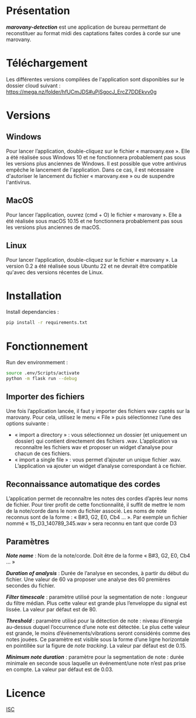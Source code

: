 # Présentation
***marovany-detection*** est une application de bureau permettant de reconstituer au format midi des captations faites cordes à corde sur une marovany.

# Téléchargement
Les différentes versions compilées de l'application sont disponibles sur le dossier cloud suivant :
https://mega.nz/folder/hfUCmJDS#uPjSgocJ_ErcZ7DDEkvv0g

# Versions
## Windows
Pour lancer l’application, double-cliquez sur le fichier « marovany.exe ».
Elle a été réalisée sous Windows 10 et ne fonctionnera probablement pas sous les versions plus anciennes de Windows.
Il est possible que votre antivirus empêche le lancement de l'application. Dans ce cas, il est nécessaire d'autoriser le lancement du fichier « marovany.exe » ou de
suspendre l'antivirus.

## MacOS
Pour lancer l’application, ouvrez (cmd + O) le fichier « marovany ».
Elle a été réalisée sous macOS 10.15 et ne fonctionnera probablement pas sous les versions plus anciennes de macOS.

## Linux
Pour lancer l’application, double-cliquez sur le fichier « marovany ».
La version 0.2 a été réalisée sous Ubuntu 22 et ne devrait être compatible qu'avec des versions récentes de Linux.

# Installation

Install dependancies :
```sh
pip install -r requirements.txt
```

# Fonctionnement

Run dev environmement :
```sh
source .env/Scripts/activate
python -m flask run --debug
```

## Importer des fichiers
Une fois l’application lancée, il faut y importer des fichiers wav captés sur la marovany.
Pour cela, utilisez le menu « File » puis sélectionnez l’une des options suivante :
* « import a directory » : vous sélectionnez un dossier (et uniquement un dossier) qui contient directement des fichiers .wav. L’application va reconnaître les fichiers wav et proposer un widget d’analyse pour chacun de ces fichiers.
* « import a single file » : vous permet d’ajouter un unique fichier .wav. L’application va ajouter un widget d’analyse correspondant à ce fichier.

## Reconnaissance automatique des cordes
L’application permet de reconnaître les notes des cordes d’après leur noms de fichier. Pour tirer profit de cette fonctionnalité, il suffit de mettre le nom de la note/corde dans le nom du fichier associé.
Les noms de note reconnus sont de la forme : « B#3, G2, E0, Cb4 … ». Par exemple un fichier nommé « 15_D3_140789_345.wav » sera reconnu en tant que corde D3

## Paramètres
***Note name*** : Nom de la note/corde. Doit être de la forme « B#3, G2, E0, Cb4 … »

***Duration of analysis*** : Durée de l’analyse en secondes, à partir du début du fichier. Une valeur de 60 va proposer une analyse des 60 premières secondes du fichier.

***Filter timescale*** : paramètre utilisé pour la segmentation de note : longueur du filtre médian. Plus cette valeur est grande plus l’enveloppe du signal est lissée. La valeur par défaut est de 80.

***Threshold*** : paramètre utilisé pour la détection de note : niveau d’énergie au-dessus duquel l’occurrence d’une note est détectée. Le plus cette valeur est grande, le moins d’événements/vibrations seront considérés comme des notes jouées. Ce paramètre est visible sous la forme d’une ligne horizontale en pointillée sur la figure de *note tracking*. La valeur par défaut est de 0.15.

***Minimum note duration*** : paramètre pour la segmentation de note : durée minimale en seconde sous laquelle un événement/une note n’est pas prise en compte. La valeur par défaut est de 0.03.

# Licence
[ISC](https://www.isc.org/licenses/)
